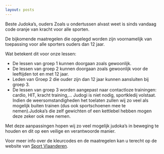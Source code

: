 ```yaml
---
layout: posts
---
```


Beste Judoka’s, ouders
Zoals u ondertussen alvast weet is sinds vandaag code oranje van kracht voor alle sporten.

De bijkomende maatregelen die opgelegd worden zijn voornamelijk van toepassing voor alle sporters ouders dan 12 jaar.

Wat betekent dit voor onze lessen:

* De lessen van groep 1 kunnen doorgaan zoals gewoonlijk.
* De lessen van groep 2 kunnen doorgaan zoals gewoonlijk voor de leeftijden tot en met 12 jaar.
* Leden van Groep 2 die ouder zijn dan 12 jaar kunnen aansluiten bij groep 3.
* De lessen van groep 3 worden aangepast naar contactloze trainingen: cardio, HIT, kracht training,… Judogi is niet nodig, sportkledij volstaat. Indien de weersomstandigheden het toelaten zullen wij zo veel als mogelijk buiten trainen (dus ook sportschoenen mee te nemen).Judoka’s die zelf gewichten of een kettlebel hebben mogen deze zeker ook mee nemen.

Met deze aanpassingen hopen wij zo veel mogelijk judoka’s in beweging te houden en dit op een veilige en verantwoorde manier.
        
Voor meer info over de kleurcodes en de maatregelen kan u terecht op de website van
[Sport Vlaanderen](https://www.sport.vlaanderen/sporten-in-tijden-van-corona/).